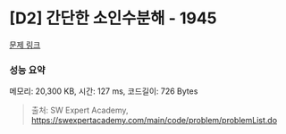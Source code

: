 # [D2] 간단한 소인수분해 - 1945 

[문제 링크](https://swexpertacademy.com/main/code/problem/problemDetail.do?contestProbId=AV5Pl0Q6ANQDFAUq) 

### 성능 요약

메모리: 20,300 KB, 시간: 127 ms, 코드길이: 726 Bytes



> 출처: SW Expert Academy, https://swexpertacademy.com/main/code/problem/problemList.do